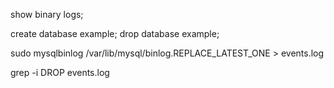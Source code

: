 
show binary logs;

create database example;
drop database example;

sudo mysqlbinlog /var/lib/mysql/binlog.REPLACE_LATEST_ONE > events.log

grep -i DROP events.log